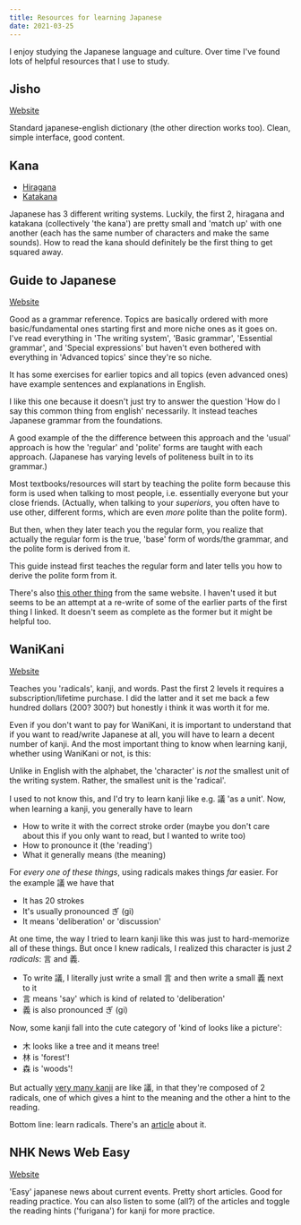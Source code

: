 ```yaml
---
title: Resources for learning Japanese
date: 2021-03-25
---
```


I enjoy studying the Japanese language and culture. Over time I've found lots of
helpful resources that I use to study.

## Jisho

[Website][jisho]

Standard japanese-english dictionary (the other direction works too). Clean,
simple interface, good content.

## Kana

- [Hiragana][]
- [Katakana][]

Japanese has 3 different writing systems. Luckily, the first 2, hiragana and
katakana (collectively 'the kana') are pretty small and 'match up' with one
another (each has the same number of characters and make the same sounds). How
to read the kana should definitely be the first thing to get squared away.

## Guide to Japanese

[Website][guide]

Good as a grammar reference. Topics are basically ordered with more
basic/fundamental ones starting first and more niche ones as it goes on. I've
read everything in 'The writing system', 'Basic grammar', 'Essential grammar',
and 'Special expressions' but haven't even bothered with everything in 'Advanced
topics' since they're so niche.

It has some exercises for earlier topics and all topics (even advanced ones)
have example sentences and explanations in English.

I like this one because it doesn't just try to answer the question 'How do I say
this common thing from english' necessarily. It instead teaches Japanese grammar
from the foundations.

A good example of the the difference between this approach and the 'usual'
approach is how the 'regular' and 'polite' forms are taught with each approach.
(Japanese has varying levels of politeness built in to its grammar.)

Most textbooks/resources will start by teaching the polite form because this
form is used when talking to most people, i.e. essentially everyone but your
close friends. (Actually, when talking to your _superiors_, you often have to
use other, different forms, which are even _more_ polite than the polite form).

But then, when they later teach you the regular form, you realize that actually
the regular form is the true, 'base' form of words/the grammar, and the polite
form is derived from it.

This guide instead first teaches the regular form and later tells you how to
derive the polite form from it.

There's also [this other thing][other guide] from the same website. I haven't
used it but seems to be an attempt at a re-write of some of the earlier parts of
the first thing I linked. It doesn't seem as complete as the former but it might
be helpful too.

## WaniKani

[Website][wanikani]

Teaches you 'radicals', kanji, and words. Past the first 2 levels it requires a
subscription/lifetime purchase. I did the latter and it set me back a few
hundred dollars (200? 300?) but honestly i think it was worth it for me.

Even if you don't want to pay for WaniKani, it is important to understand that
if you want to read/write Japanese at all, you will have to learn a decent
number of kanji. And the most important thing to know when learning kanji,
whether using WaniKani or not, is this:

Unlike in English with the alphabet, the 'character' is _not_ the smallest unit
of the writing system. Rather, the smallest unit is the 'radical'.

I used to not know this, and I'd try to learn kanji like e.g. 議 'as a unit'.
Now, when learning a kanji, you generally have to learn

- How to write it with the correct stroke order (maybe you don't care about this
  if you only want to read, but I wanted to write too)
- How to pronounce it (the 'reading')
- What it generally means (the meaning)

For _every one of these things_, using radicals makes things _far_ easier. For
the example 議 we have that

- It has 20 strokes
- It's usually pronounced ぎ (gi)
- It means 'deliberation' or 'discussion'

At one time, the way I tried to learn kanji like this was just to hard-memorize
all of these things. But once I knew radicals, I realized this character is just
_2 radicals_: 言 and 義.

- To write 議, I literally just write a small 言 and then write a small 義 next
  to it
- 言 means 'say' which is kind of related to 'deliberation'
- 義 is also pronounced ぎ (gi)

Now, some kanji fall into the cute category of 'kind of looks like a picture':

- 木 looks like a tree and it means tree!
- 林 is 'forest'!
- 森 is 'woods'!

But actually [very many kanji][phono-semantic] are like 議, in that they're
composed of 2 radicals, one of which gives a hint to the meaning and the other a
hint to the reading.

Bottom line: learn radicals. There's an [article][kanji-mistakes] about it.

## NHK News Web Easy

[Website][nhk]

'Easy' japanese news about current events. Pretty short articles. Good for
reading practice. You can also listen to some (all?) of the articles and toggle
the reading hints ('furigana') for kanji for more practice.

[jisho]: https://jisho.org/
[hiragana]: https://www.tofugu.com/japanese/learn-hiragana/
[katakana]: https://www.tofugu.com/japanese/learn-katakana/
[guide]: http://www.guidetojapanese.org/learn/grammar/
[wanikani]: https://www.wanikani.com/
[other guide]: http://www.guidetojapanese.org/learn/complete/
[nhk]: https://www3.nhk.or.jp/news/easy/
[kanji-mistakes]: https://www.tofugu.com/japanese/kanji-learning-mistakes/
[phono-semantic]:
  https://en.wikipedia.org/wiki/Chinese_character_classification#Phono-semantic_compound_characters
